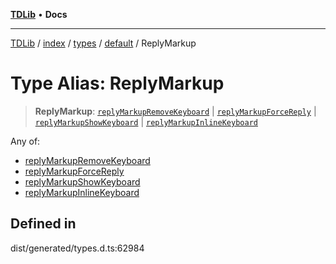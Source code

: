[**TDLib**](../../../../../../README.md) • **Docs**

***

[TDLib](../../../../../../modules.md) / [index](../../../../../README.md) / [types](../../../README.md) / [default](../README.md) / ReplyMarkup

# Type Alias: ReplyMarkup

> **ReplyMarkup**: [`replyMarkupRemoveKeyboard`](replyMarkupRemoveKeyboard.md) \| [`replyMarkupForceReply`](replyMarkupForceReply.md) \| [`replyMarkupShowKeyboard`](replyMarkupShowKeyboard.md) \| [`replyMarkupInlineKeyboard`](replyMarkupInlineKeyboard.md)

Any of:
- [replyMarkupRemoveKeyboard](replyMarkupRemoveKeyboard.md)
- [replyMarkupForceReply](replyMarkupForceReply.md)
- [replyMarkupShowKeyboard](replyMarkupShowKeyboard.md)
- [replyMarkupInlineKeyboard](replyMarkupInlineKeyboard.md)

## Defined in

dist/generated/types.d.ts:62984
